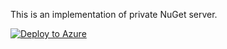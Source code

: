 This is an implementation of private NuGet server.

[![Deploy to Azure](http://azuredeploy.net/deploybutton.png)](https://azuredeploy.net/)